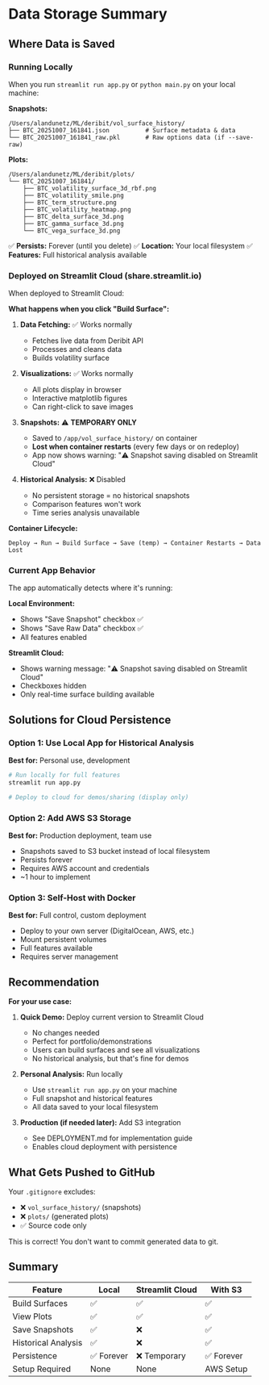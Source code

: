 # Data Storage Summary

## Where Data is Saved

### Running Locally

When you run `streamlit run app.py` or `python main.py` on your local machine:

**Snapshots:**
```
/Users/alandunetz/ML/deribit/vol_surface_history/
├── BTC_20251007_161841.json          # Surface metadata & data
└── BTC_20251007_161841_raw.pkl       # Raw options data (if --save-raw)
```

**Plots:**
```
/Users/alandunetz/ML/deribit/plots/
└── BTC_20251007_161841/
    ├── BTC_volatility_surface_3d_rbf.png
    ├── BTC_volatility_smile.png
    ├── BTC_term_structure.png
    ├── BTC_volatility_heatmap.png
    ├── BTC_delta_surface_3d.png
    ├── BTC_gamma_surface_3d.png
    └── BTC_vega_surface_3d.png
```

✅ **Persists:** Forever (until you delete)
✅ **Location:** Your local filesystem
✅ **Features:** Full historical analysis available

### Deployed on Streamlit Cloud (share.streamlit.io)

When deployed to Streamlit Cloud:

**What happens when you click "Build Surface":**

1. **Data Fetching:** ✅ Works normally
   - Fetches live data from Deribit API
   - Processes and cleans data
   - Builds volatility surface

2. **Visualizations:** ✅ Works normally
   - All plots display in browser
   - Interactive matplotlib figures
   - Can right-click to save images

3. **Snapshots:** ⚠️ **TEMPORARY ONLY**
   - Saved to `/app/vol_surface_history/` on container
   - **Lost when container restarts** (every few days or on redeploy)
   - App now shows warning: "⚠️ Snapshot saving disabled on Streamlit Cloud"

4. **Historical Analysis:** ❌ Disabled
   - No persistent storage = no historical snapshots
   - Comparison features won't work
   - Time series analysis unavailable

**Container Lifecycle:**
```
Deploy → Run → Build Surface → Save (temp) → Container Restarts → Data Lost
```

### Current App Behavior

The app automatically detects where it's running:

**Local Environment:**
- Shows "Save Snapshot" checkbox ✅
- Shows "Save Raw Data" checkbox ✅
- All features enabled

**Streamlit Cloud:**
- Shows warning message: "⚠️ Snapshot saving disabled on Streamlit Cloud"
- Checkboxes hidden
- Only real-time surface building available

## Solutions for Cloud Persistence

### Option 1: Use Local App for Historical Analysis

**Best for:** Personal use, development

```bash
# Run locally for full features
streamlit run app.py

# Deploy to cloud for demos/sharing (display only)
```

### Option 2: Add AWS S3 Storage

**Best for:** Production deployment, team use

- Snapshots saved to S3 bucket instead of local filesystem
- Persists forever
- Requires AWS account and credentials
- ~1 hour to implement

### Option 3: Self-Host with Docker

**Best for:** Full control, custom deployment

- Deploy to your own server (DigitalOcean, AWS, etc.)
- Mount persistent volumes
- Full features available
- Requires server management

## Recommendation

**For your use case:**

1. **Quick Demo:** Deploy current version to Streamlit Cloud
   - No changes needed
   - Perfect for portfolio/demonstrations
   - Users can build surfaces and see all visualizations
   - No historical analysis, but that's fine for demos

2. **Personal Analysis:** Run locally
   - Use `streamlit run app.py` on your machine
   - Full snapshot and historical features
   - All data saved to your local filesystem

3. **Production (if needed later):** Add S3 integration
   - See DEPLOYMENT.md for implementation guide
   - Enables cloud deployment with persistence

## What Gets Pushed to GitHub

Your `.gitignore` excludes:
- ❌ `vol_surface_history/` (snapshots)
- ❌ `plots/` (generated plots)
- ✅ Source code only

This is correct! You don't want to commit generated data to git.

## Summary

| Feature | Local | Streamlit Cloud | With S3 |
|---------|-------|-----------------|---------|
| Build Surfaces | ✅ | ✅ | ✅ |
| View Plots | ✅ | ✅ | ✅ |
| Save Snapshots | ✅ | ❌ | ✅ |
| Historical Analysis | ✅ | ❌ | ✅ |
| Persistence | ✅ Forever | ❌ Temporary | ✅ Forever |
| Setup Required | None | None | AWS Setup |
